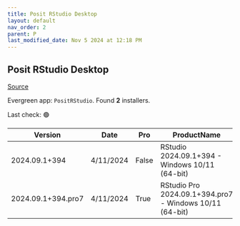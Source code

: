 ```yaml
---
title: Posit RStudio Desktop
layout: default
nav_order: 2
parent: P
last_modified_date: Nov 5 2024 at 12:18 PM
---
```


## Posit RStudio Desktop

[Source](https://posit.co/products/open-source/rstudio/)

Evergreen app: `PositRStudio`. Found **2** installers.

Last check: 🟢

| Version            | Date      | Pro   | ProductName                                             | Size      | Sha256                                                           | Type | URI                                                                                                                                                                    |
| ------------------ | --------- | ----- | ------------------------------------------------------- | --------- | ---------------------------------------------------------------- | ---- | ---------------------------------------------------------------------------------------------------------------------------------------------------------------------- |
| 2024.09.1+394      | 4/11/2024 | False | RStudio 2024.09.1+394 - Windows 10/11 (64-bit)          | 263709536 | 2c3cf96a23fb61c7b0a75e321bcecad076c7d9de387968521dd63520b85b0fe0 | exe  | [https://download1.rstudio.org/electron/windows/RStudio-2024.09.1-394.exe](https://download1.rstudio.org/electron/windows/RStudio-2024.09.1-394.exe)                   |
| 2024.09.1+394.pro7 | 4/11/2024 | True  | RStudio Pro 2024.09.1+394.pro7 - Windows 10/11 (64-bit) | 268360632 | 3768452b358987bf5931a5551b6e49ab88b1260d97c4add6d6751bf7b581483b | exe  | [https://download1.rstudio.org/electron/windows/RStudio-pro-2024.09.1-394.pro7.exe](https://download1.rstudio.org/electron/windows/RStudio-pro-2024.09.1-394.pro7.exe) |
